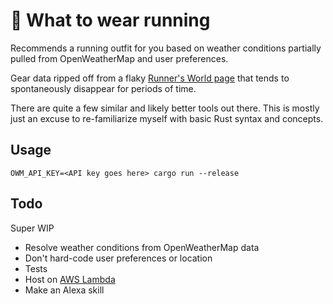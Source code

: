 # 🎽 What to wear running
Recommends a running outfit for you based on weather conditions partially pulled from OpenWeatherMap
and user preferences.

Gear data ripped off from a flaky [Runner's World page](https://www.runnersworld.com/training/a20803133/what-to-wear/)
that tends to spontaneously disappear for periods of time.

There are quite a few similar and likely better tools out there. This is mostly just an excuse to
re-familiarize myself with basic Rust syntax and concepts.

## Usage
```
OWM_API_KEY=<API key goes here> cargo run --release
```

## Todo
Super WIP

- Resolve weather conditions from OpenWeatherMap data
- Don't hard-code user preferences or location
- Tests
- Host on [AWS Lambda](https://github.com/awslabs/aws-lambda-rust-runtime)
- Make an Alexa skill
